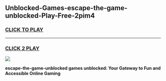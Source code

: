 
## Unblocked-Games-escape-the-game-unblocked-Play-Free-2pim4
<h3>
<a href="https://premium76.site?title=escape-the-game-unblocked&ref=18A">CLICK TO PLAY</a></h3>
<hr>

<h3>
<a href="https://premium76.site?title=escape-the-game-unblocked&ref=18A">CLICK 2 PLAY</a>
  
</h3>

<a href="https://premium76.site?title=escape-the-game-unblocked&ref=18A"><img src="https://clearcache.store/games.png"></a>


**escape-the-game-unblocked games unblocked: Your Gateway to Fun and Accessible Online Gaming**

